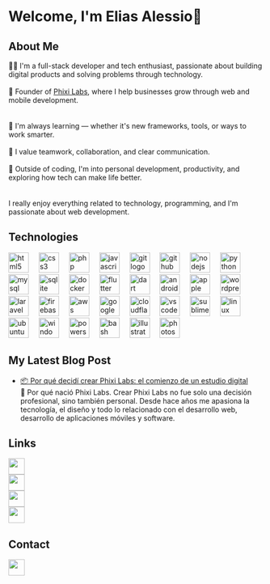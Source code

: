 # Welcome, I'm Elias Alessio👋

## About Me
👨‍💻 I'm a full-stack developer and tech enthusiast, passionate about building digital products and solving problems through technology.  
</br>
🚀 Founder of [Phixi Labs](https://phixilabs.com), where I help businesses grow through web and mobile development.  
</br></br>
🌱 I'm always learning — whether it's new frameworks, tools, or ways to work smarter.  
</br>
🤝 I value teamwork, collaboration, and clear communication.  
</br>
🧠 Outside of coding, I'm into personal development, productivity, and exploring how tech can make life better.  
</br></br>
I really enjoy  everything related to technology, programming, and I'm passionate about web development.  

## Technologies

<div align="left">
  <img src="https://skillicons.dev/icons?i=html" height="40" alt="html5 logo"  />
  <img width="12" />
  <img src="https://skillicons.dev/icons?i=css" height="40" alt="css3 logo"  />
  <img width="12" />
  <img src="https://skillicons.dev/icons?i=php" height="40" alt="php logo"  />
  <img width="12" />
  <img src="https://skillicons.dev/icons?i=js" height="40" alt="javascript logo"  />
  <img width="12" />
  <img src="https://skillicons.dev/icons?i=git" height="40" alt="git logo"  />
  <img width="12" />
  <img src="https://skillicons.dev/icons?i=github" height="40" alt="github logo"  />
  <img width="12" />
  <img src="https://skillicons.dev/icons?i=nodejs" height="40" alt="nodejs logo"  />
  <img width="12" />
  <img src="https://skillicons.dev/icons?i=python" height="40" alt="python logo"  />
  <img width="12" />
  <img src="https://skillicons.dev/icons?i=mysql" height="40" alt="mysql logo"  />
  <img width="12" />
  <img src="https://skillicons.dev/icons?i=sqlite" height="40" alt="sqlite logo"  />
  <img width="12" />
  <img src="https://skillicons.dev/icons?i=docker" height="40" alt="docker logo"  />
  <img width="12" />
  <img src="https://skillicons.dev/icons?i=flutter" height="40" alt="flutter logo"  />
  <img width="12" />
  <img src="https://skillicons.dev/icons?i=dart" height="40" alt="dart logo"  />
  <img width="12" />
  <img src="https://skillicons.dev/icons?i=androidstudio" height="40" alt="androidstudio logo"  />
  <img width="12" />
  <img src="https://skillicons.dev/icons?i=apple" height="40" alt="apple logo"  />
  <img width="12" />
  <img src="https://skillicons.dev/icons?i=wordpress" height="40" alt="wordpress logo"  />
  <img width="12" />
  <img src="https://skillicons.dev/icons?i=laravel" height="40" alt="laravel logo"  />
  <img width="12" />
  <img src="https://skillicons.dev/icons?i=firebase" height="40" alt="firebase logo"  />
  <img width="12" />
  <img src="https://skillicons.dev/icons?i=aws" height="40" alt="aws logo"  />
  <img width="12" />
  <img src="https://skillicons.dev/icons?i=gcp" height="40" alt="googlecloud logo"  />
  <img width="12" />
  <img src="https://skillicons.dev/icons?i=cloudflare" height="40" alt="cloudflare logo"  />
  <img width="12" />
  <img src="https://skillicons.dev/icons?i=vscode" height="40" alt="vscode logo"  />
  <img width="12" />
  <img src="https://skillicons.dev/icons?i=sublime" height="40" alt="sublimetext logo"  />
  <img width="12" />
  <img src="https://skillicons.dev/icons?i=linux" height="40" alt="linux logo"  />
  <img width="12" />
  <img src="https://skillicons.dev/icons?i=ubuntu" height="40" alt="ubuntu logo"  />
  <img width="12" />
  <img src="https://skillicons.dev/icons?i=windows" height="40" alt="windows logo"  />
  <img width="12" />
  <img src="https://skillicons.dev/icons?i=powershell" height="40" alt="powershell logo"  />
  <img width="12" />
  <img src="https://skillicons.dev/icons?i=bash" height="40" alt="bash logo"  />
  <img width="12" />
  <img src="https://skillicons.dev/icons?i=illustrator" height="40" alt="illustrator logo"  />
  <img width="12" />
  <img src="https://skillicons.dev/icons?i=photoshop" height="40" alt="photoshop logo"  />
  <img width="12" />
</div>

## My Latest Blog Post
<!-- POSTS:START -->
- [📦 Por qué decidí crear Phixi Labs: el comienzo de un estudio digital](https://phixilabs.com/ar/blog/por-que-decidi-crear-phixi-labs-el-comienzo-de-un-estudio-digital/)  
  🚀 Por qué nació Phixi Labs. Crear Phixi Labs no fue solo una decisión profesional, sino también personal. Desde hace años me apasiona la tecnología, el diseño y todo lo relacionado con el desarrollo web, desarrollo de aplicaciones móviles y software.
<!-- POSTS:END -->

## Links
[<img src="https://cloud.phixilabs.com/storage/github/icon-web-2.svg" height="32" />](https://phixilabs.com/)  
[<img src="https://cloud.phixilabs.com/storage/github/icon-x-2.svg" height="32" />](https://x.com/phixilabs)  
[<img src="https://cloud.phixilabs.com/storage/github/icon-in-2.svg" height="32" />](https://www.linkedin.com/company/phixi-labs/)  
[<img src="https://cloud.phixilabs.com/storage/github/icon-ig-2.svg" height="32" />](https://www.instagram.com/phixilabs)

## Contact
[<img src="https://cloud.phixilabs.com/storage/github/icon-mail-2.svg" height="32" />](mailto:phixi.labs@gmail.com)
